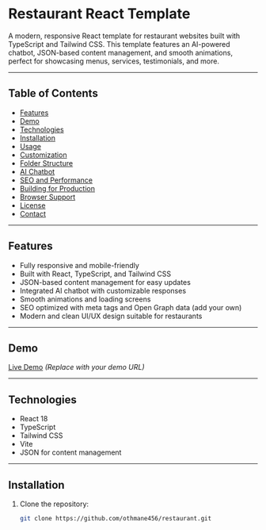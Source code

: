# Restaurant React Template

A modern, responsive React template for restaurant websites built with TypeScript and Tailwind CSS. This template features an AI-powered chatbot, JSON-based content management, and smooth animations, perfect for showcasing menus, services, testimonials, and more.

---

## Table of Contents

- [Features](#features)  
- [Demo](#demo)  
- [Technologies](#technologies)  
- [Installation](#installation)  
- [Usage](#usage)  
- [Customization](#customization)  
- [Folder Structure](#folder-structure)  
- [AI Chatbot](#ai-chatbot)  
- [SEO and Performance](#seo-and-performance)  
- [Building for Production](#building-for-production)  
- [Browser Support](#browser-support)  
- [License](#license)  
- [Contact](#contact)  

---

## Features

- Fully responsive and mobile-friendly  
- Built with React, TypeScript, and Tailwind CSS  
- JSON-based content management for easy updates  
- Integrated AI chatbot with customizable responses  
- Smooth animations and loading screens  
- SEO optimized with meta tags and Open Graph data (add your own)  
- Modern and clean UI/UX design suitable for restaurants  

---

## Demo

[Live Demo](https://your-demo-link.com) *(Replace with your demo URL)*

---

## Technologies

- React 18  
- TypeScript  
- Tailwind CSS  
- Vite  
- JSON for content management  

---

## Installation

1. Clone the repository:  
   ```bash
   git clone https://github.com/othmane456/restaurant.git
